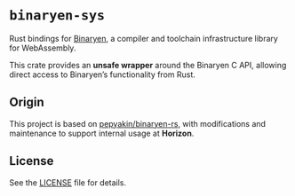 # `binaryen-sys`

Rust bindings for [Binaryen](https://github.com/WebAssembly/binaryen), a compiler and toolchain infrastructure library for WebAssembly.

This crate provides an **unsafe wrapper** around the Binaryen C API, allowing direct access to Binaryen’s functionality from Rust.

## Origin

This project is based on [pepyakin/binaryen-rs](https://github.com/pepyakin/binaryen-rs), with modifications and maintenance to support internal usage at **Horizon**.

## License

See the [LICENSE](./LICENSE) file for details.
